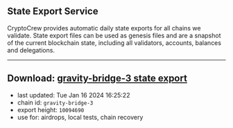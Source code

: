 ## State Export Service
CryptoCrew provides automatic daily state exports for all chains we validate. State export files can be used as genesis files and are a snapshot of the current blockchain state, including all validators, accounts, balances and delegations.

---
**Download: [gravity-bridge-3 state export](https://dl.ccvalidators.com/SERVICE/gravitybridge/gravity-bridge-3_export_10094690.json)**
---

- last updated: Tue Jan 16 2024 16:25:22
- chain id: `gravity-bridge-3`
- export height: `10094690`
- use for: airdrops, local tests, chain recovery

